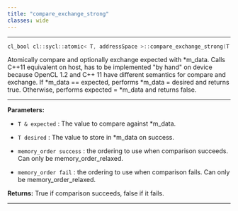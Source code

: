 ```yaml
---
title: "compare_exchange_strong"
classes: wide
---
```


---

```cpp
cl_bool cl::sycl::atomic< T, addressSpace >::compare_exchange_strong(T &expected, T desired, memory_order success=memory_order::relaxed, memory_order fail=memory_order::relaxed)
```


Atomically compare and optionally exchange expected with *m_data. Calls C++11 equivalent on host, has to be implemented "by hand" on device because OpenCL 1.2 and C++ 11 have different semantics for compare and exchange. If *m_data == expected, performs *m_data = desired and returns true. Otherwise, performs expected = *m_data and returns false.


---
**Parameters:**

 - `T & expected`
: The value to compare against *m_data.

 - `T desired`
: The value to store in *m_data on success.

 - `memory_order success`
: the ordering to use when comparison succeeds. Can only be memory_order_relaxed.

 - `memory_order fail`
: the ordering to use when comparison fails. Can only be memory_order_relaxed.

**Returns:** True if comparison succeeds, false if it fails.

---

